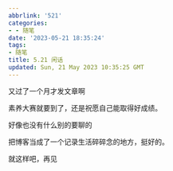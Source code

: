 ```yaml
---
abbrlink: '521'
categories:
- - 随笔
date: '2023-05-21 18:35:24'
tags:
- 随笔
title: 5.21 闲话
updated: Sun, 21 May 2023 10:35:25 GMT
---
```

又过了一个月才发文章啊

素养大赛就要到了，还是祝愿自己能取得好成绩。

好像也没有什么别的要聊的

把博客当成了一个记录生活碎碎念的地方，挺好的。

就这样吧，再见
